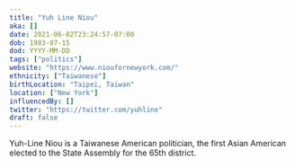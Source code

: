 ```yaml
---
title: "Yuh Line Niou"
aka: []
date: 2021-06-02T23:24:57-07:00
dob: 1983-07-15
dod: YYYY-MM-DD
tags: ["politics"]
website: "https://www.nioufornewyork.com/"
ethnicity: ["Taiwanese"]
birthLocation: "Taipei, Taiwan"
location: ["New York"]
influencedBy: []
twitter: "https://twitter.com/yuhline"
draft: false
---
```


Yuh-Line Niou is a Taiwanese American politician, the first Asian American
elected to the State Assembly for the 65th district.
